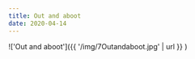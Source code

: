 ```yaml
---
title: Out and aboot
date: 2020-04-14
---
```


!['Out and aboot']({{ '/img/7Outandaboot.jpg' | url }} )
<br>
